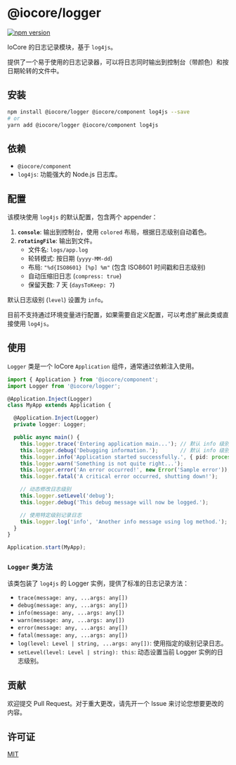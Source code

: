 # @iocore/logger

[![npm version](https://badge.fury.io/js/%40iocore%2Flogger.svg)](https://badge.fury.io/js/%40iocore%2Flogger)

IoCore 的日志记录模块，基于 `log4js`。

提供了一个易于使用的日志记录器，可以将日志同时输出到控制台（带颜色）和按日期轮转的文件中。

## 安装

```bash
npm install @iocore/logger @iocore/component log4js --save
# or
yarn add @iocore/logger @iocore/component log4js
```

## 依赖

*   `@iocore/component`
*   `log4js`: 功能强大的 Node.js 日志库。

## 配置

该模块使用 `log4js` 的默认配置，包含两个 appender：

1.  **`console`**: 输出到控制台，使用 `colored` 布局，根据日志级别自动着色。
2.  **`rotatingFile`**: 输出到文件。
    *   文件名: `logs/app.log`
    *   轮转模式: 按日期 (`yyyy-MM-dd`)
    *   布局: `"%d{ISO8601} [%p] %m"` (包含 ISO8601 时间戳和日志级别)
    *   自动压缩旧日志 (`compress: true`)
    *   保留天数: 7 天 (`daysToKeep: 7`)

默认日志级别 (`level`) 设置为 `info`。

目前不支持通过环境变量进行配置，如果需要自定义配置，可以考虑扩展此类或直接使用 `log4js`。

## 使用

`Logger` 类是一个 IoCore `Application` 组件，通常通过依赖注入使用。

```typescript
import { Application } from '@iocore/component';
import Logger from '@iocore/logger';

@Application.Inject(Logger)
class MyApp extends Application {

  @Application.Inject(Logger)
  private logger: Logger;

  public async main() {
    this.logger.trace('Entering application main...'); // 默认 info 级别，不会输出 trace
    this.logger.debug('Debugging information.');       // 默认 info 级别，不会输出 debug
    this.logger.info('Application started successfully.', { pid: process.pid });
    this.logger.warn('Something is not quite right...');
    this.logger.error('An error occurred!', new Error('Sample error'));
    this.logger.fatal('A critical error occurred, shutting down!');

    // 动态修改日志级别
    this.logger.setLevel('debug');
    this.logger.debug('This debug message will now be logged.');

    // 使用特定级别记录日志
    this.logger.log('info', 'Another info message using log method.');
  }
}

Application.start(MyApp);
```

### `Logger` 类方法

该类包装了 `log4js` 的 Logger 实例，提供了标准的日志记录方法：

*   `trace(message: any, ...args: any[])`
*   `debug(message: any, ...args: any[])`
*   `info(message: any, ...args: any[])`
*   `warn(message: any, ...args: any[])`
*   `error(message: any, ...args: any[])`
*   `fatal(message: any, ...args: any[])`
*   `log(level: Level | string, ...args: any[])`: 使用指定的级别记录日志。
*   `setLevel(level: Level | string): this`: 动态设置当前 Logger 实例的日志级别。

## 贡献

欢迎提交 Pull Request。对于重大更改，请先开一个 Issue 来讨论您想要更改的内容。

## 许可证

[MIT](LICENSE)
